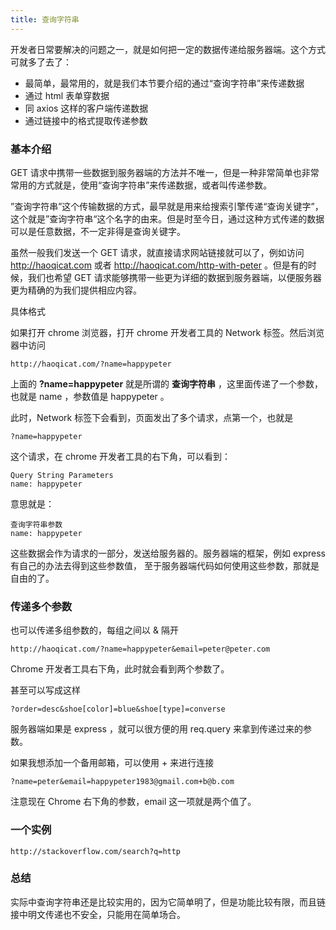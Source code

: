 ```yaml
---
title: 查询字符串
---
```



开发者日常要解决的问题之一，就是如何把一定的数据传递给服务器端。这个方式可就多了去了：

- 最简单，最常用的，就是我们本节要介绍的通过“查询字符串”来传递数据
- 通过 html 表单穿数据
- 同 axios 这样的客户端传递数据
- 通过链接中的格式提取传递参数

### 基本介绍

GET 请求中携带一些数据到服务器端的方法并不唯一，但是一种非常简单也非常常用的方式就是，使用“查询字符串”来传递数据，或者叫传递参数。

”查询字符串”这个传输数据的方式，最早就是用来给搜索引擎传递“查询关键字”，这个就是”查询字符串“这个名字的由来。但是时至今日，通过这种方式传递的数据可以是任意数据，不一定非得是查询关键字。

虽然一般我们发送一个 GET 请求，就直接请求网站链接就可以了，例如访问 http://haoqicat.com 或者 http://haoqicat.com/http-with-peter 。但是有的时候，我们也希望 GET 请求能够携带一些更为详细的数据到服务器端，以便服务器更为精确的为我们提供相应内容。

具体格式

如果打开 chrome 浏览器，打开 chrome 开发者工具的 Network 标签。然后浏览器中访问

```
http://haoqicat.com/?name=happypeter
```

上面的 **?name=happypeter** 就是所谓的 **查询字符串** ，这里面传递了一个参数，也就是 name ，参数值是 happypeter 。

此时，Network 标签下会看到，页面发出了多个请求，点第一个，也就是

```
?name=happypeter

```

这个请求，在 chrome 开发者工具的右下角，可以看到：

```
Query String Parameters
name: happypeter
```

意思就是：

```
查询字符串参数
name: happypeter
```

这些数据会作为请求的一部分，发送给服务器的。服务器端的框架，例如 express 有自己的办法去得到这些参数值， 至于服务器端代码如何使用这些参数，那就是自由的了。

### 传递多个参数

也可以传递多组参数的，每组之间以 & 隔开

```
http://haoqicat.com/?name=happypeter&email=peter@peter.com
```
Chrome 开发者工具右下角，此时就会看到两个参数了。

甚至可以写成这样

```
?order=desc&shoe[color]=blue&shoe[type]=converse
```
服务器端如果是 express ，就可以很方便的用 req.query 来拿到传递过来的参数。

如果我想添加一个备用邮箱，可以使用 + 来进行连接

```
?name=peter&email=happypeter1983@gmail.com+b@b.com
```

注意现在 Chrome 右下角的参数，email 这一项就是两个值了。

### 一个实例
```
http://stackoverflow.com/search?q=http
```
### 总结
实际中查询字符串还是比较实用的，因为它简单明了，但是功能比较有限，而且链接中明文传递也不安全，只能用在简单场合。
